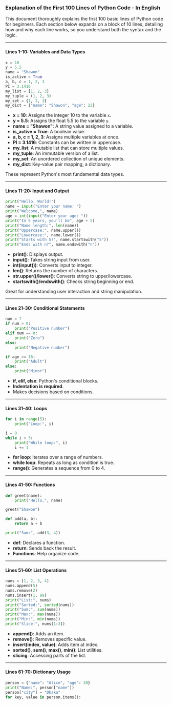 ### Explanation of the First 100 Lines of Python Code - In English

This document thoroughly explains the first 100 basic lines of Python code for beginners. Each section below expands on a block of 10 lines, detailing how and why each line works, so you understand both the syntax and the logic.

---

#### Lines 1-10: Variables and Data Types

```python
x = 10
y = 5.5
name = "Shawon"
is_active = True
a, b, c = 1, 2, 3
PI = 3.1416
my_list = [1, 2, 3]
my_tuple = (1, 2, 3)
my_set = {1, 2, 3}
my_dict = {"name": "Shawon", "age": 22}
```

* **x = 10**: Assigns the integer 10 to the variable `x`.
* **y = 5.5**: Assigns the float 5.5 to the variable `y`.
* **name = "Shawon"**: A string value assigned to a variable.
* **is\_active = True**: A boolean value.
* **a, b, c = 1, 2, 3**: Assigns multiple variables at once.
* **PI = 3.1416**: Constants can be written in uppercase.
* **my\_list**: A mutable list that can store multiple values.
* **my\_tuple**: An immutable version of a list.
* **my\_set**: An unordered collection of unique elements.
* **my\_dict**: Key-value pair mapping, a dictionary.

These represent Python's most fundamental data types.

---

#### Lines 11-20: Input and Output

```python
print("Hello, World!")
name = input("Enter your name: ")
print("Welcome,", name)
age = int(input("Enter your age: "))
print("In 5 years, you'll be", age + 5)
print("Name length:", len(name))
print("Uppercase:", name.upper())
print("Lowercase:", name.lower())
print("Starts with S?", name.startswith("S"))
print("Ends with n?", name.endswith("n"))
```

* **print()**: Displays output.
* **input()**: Takes string input from user.
* **int(input())**: Converts input to integer.
* **len()**: Returns the number of characters.
* **str.upper()/lower()**: Converts string to upper/lowercase.
* **startswith()/endswith()**: Checks string beginning or end.

Great for understanding user interaction and string manipulation.

---

#### Lines 21-30: Conditional Statements

```python
num = 7
if num > 0:
    print("Positive number")
elif num == 0:
    print("Zero")
else:
    print("Negative number")

if age >= 18:
    print("Adult")
else:
    print("Minor")
```

* **if, elif, else**: Python's conditional blocks.
* **Indentation is required**.
* Makes decisions based on conditions.

---

#### Lines 31-40: Loops

```python
for i in range(5):
    print("Loop:", i)

i = 0
while i < 5:
    print("While loop:", i)
    i += 1
```

* **for loop**: Iterates over a range of numbers.
* **while loop**: Repeats as long as condition is true.
* **range()**: Generates a sequence from 0 to 4.

---

#### Lines 41-50: Functions

```python
def greet(name):
    print("Hello,", name)

greet("Shawon")

def add(a, b):
    return a + b

print("Sum:", add(3, 4))
```

* **def**: Declares a function.
* **return**: Sends back the result.
* **Functions**: Help organize code.

---

#### Lines 51-60: List Operations

```python
nums = [1, 2, 3, 4]
nums.append(5)
nums.remove(2)
nums.insert(1, 99)
print("List:", nums)
print("Sorted:", sorted(nums))
print("Sum:", sum(nums))
print("Max:", max(nums))
print("Min:", min(nums))
print("Slice:", nums[1:3])
```

* **append()**: Adds an item.
* **remove()**: Removes specific value.
* **insert(index, value)**: Adds item at index.
* **sorted()**, **sum()**, **max()**, **min()**: List utilities.
* **slicing**: Accessing parts of the list.

---

#### Lines 61-70: Dictionary Usage

```python
person = {"name": "Alice", "age": 30}
print("Name:", person["name"])
person["city"] = "Dhaka"
for key, value in person.items():
